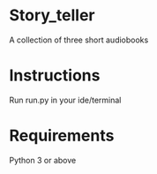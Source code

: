 # Story_teller
A collection of three short audiobooks 

# Instructions
Run run.py in your ide/terminal

# Requirements
Python 3 or above
